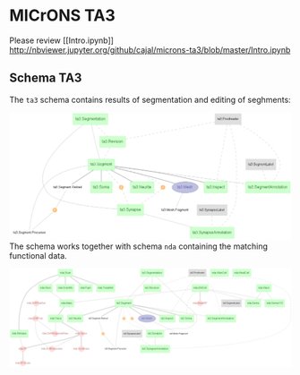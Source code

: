 # MICrONS TA3

Please review [[Intro.ipynb]] http://nbviewer.jupyter.org/github/cajal/microns-ta3/blob/master/Intro.ipynb


## Schema TA3
The `ta3` schema contains results of segmentation and editing of seghments:

![TA3 Diagram](ta3.png)
The schema works together with schema `nda` containing the matching functional data.

![NDA and TA3 Diagram](nda-ta3.png)
